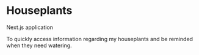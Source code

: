 # Houseplants
Next.js application

To quickly access information regarding my houseplants and be reminded when they need watering.
